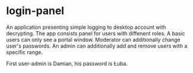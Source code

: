 # login-panel
An application presenting simple logging to desktop account with decrypting. The app consists panel for users with diffenent roles. A basic users can only see a portal window. Moderator can additionally change user's passwords. An admin can additionally add and remove users with a specific range. 

First user-admin is Damian, his password is Łuba. 
